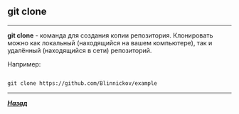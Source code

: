 ## git clone

---

**git clone** - команда для создания копии репозитория.
Клонировать можно как локальный (находящийся на вашем компьютере), так и удалённый (находящийся в сети) репозиторий.



Например:
```=bash

git clone https://github.com/Blinnickov/example
```

---

[***Назад***](./readme.md)